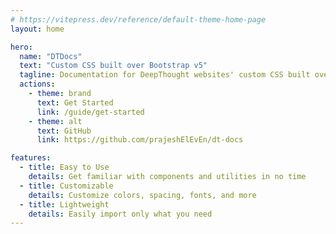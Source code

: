 ```yaml
---
# https://vitepress.dev/reference/default-theme-home-page
layout: home

hero:
  name: "DTDocs"
  text: "Custom CSS built over Bootstrap v5"
  tagline: Documentation for DeepThought websites' custom CSS built over Bootstrap v5
  actions:
    - theme: brand
      text: Get Started
      link: /guide/get-started
    - theme: alt
      text: GitHub
      link: https://github.com/prajeshElEvEn/dt-docs

features:
  - title: Easy to Use
    details: Get familiar with components and utilities in no time
  - title: Customizable
    details: Customize colors, spacing, fonts, and more
  - title: Lightweight
    details: Easily import only what you need
---
```


